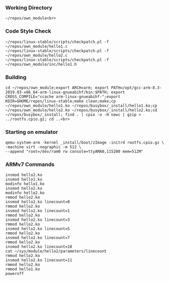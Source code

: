 ### Working Directory
	~/repos/own_module<br>

### Code Style Check
	~/repos/linux-stable/scripts/checkpatch.pl -f ~/repos/own_module/hello1.c
	~/repos/linux-stable/scripts/checkpatch.pl -f ~/repos/own_module/hello2.c
	~/repos/linux-stable/scripts/checkpatch.pl -f ~/repos/own_module/inc/hello1.h

### Building
	cd ~/repos/own_module;export ARCH=arm; export PATH=/opt/gcc-arm-8.3-2019.03-x86_64-arm-linux-gnueabihf/bin:$PATH; export CROSS_COMPILE="ccache arm-linux-gnueabihf-";export KDIR=$HOME/repos/linux-stable;make clean;make;cp ~/repos/own_module/hello1.ko ~/repos/busybox/_install/hello1.ko;cp ~/repos/own_module/hello2.ko ~/repos/busybox/_install/hello2.ko;cd ~/repos/busybox/_install; find . | cpio -o -H newc | gzip > ../rootfs.cpio.gz; cd ..<br>

### Starting on emulator
	qemu-system-arm -kernel _install/boot/zImage -initrd rootfs.cpio.gz \
	-machine virt -nographic -m 512 \
	--append "root=/dev/ram0 rw console=ttyAMA0,115200 mem=512M"

### ARMv7 Commands
	insmod hello2.ko
	insmod hello1.ko
	modinfo hello1.ko
	insmod hello2.ko
	modinfo hello2.ko
	rmmod hello2.ko
	insmod hello2.ko linecount=0
	rmmod hello2.ko
	insmod hello2.ko linecount=1
	rmmod hello2.ko
	insmod hello2.ko linecount=3
	rmmod hello2.ko
	insmod hello2.ko linecount=5
	rmmod hello2.ko
	insmod hello2.ko linecount=7
	rmmod hello2.ko
	insmod hello2.ko linecount=10
	cat ~/sys/module/hello2/parameters/linecount
	rmmod hello2.ko
	insmod hello2.ko linecount=11
	rmmod hello2.ko
	rmmod hello1.ko
	poweroff

